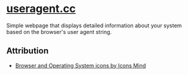 # [useragent.cc](https://useragent.cc)

Simple webpage that displays detailed information about your system based on the browser's user agent string.

## Attribution

- [Browser and Operating System icons by Icons Mind](https://iconscout.com/free-icon-pack/browser-and-operating-system)
